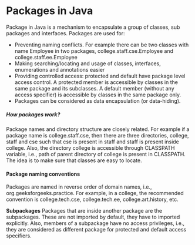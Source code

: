 # Packages in Java
Package in Java is a mechanism to encapsulate a group of classes, sub packages and interfaces. Packages are used for:

 - Preventing naming conflicts. For example there can be two classes with name Employee in two packages, college.staff.cse.Employee and college.staff.ee.Employee
 - Making searching/locating and usage of classes, interfaces, enumerations and annotations easier
 - Providing controlled access: protected and default have package level access control. A protected member is accessible by classes in the same package and its subclasses. A default member (without any access specifier) is accessible by classes in the same package only.
 - Packages can be considered as data encapsulation (or data-hiding).

##### How packages work?
Package names and directory structure are closely related. For example if a package name is college.staff.cse, then there are three directories, college, staff and cse such that cse is present in staff and staff is present inside college. Also, the directory college is accessible through CLASSPATH variable, i.e., path of parent directory of college is present in CLASSPATH. The idea is to make sure that classes are easy to locate.

#### Package naming conventions
Packages are named in reverse order of domain names, i.e., org.geeksforgeeks.practice. For example, in a college, the recommended convention is college.tech.cse, college.tech.ee, college.art.history, etc.

**Subpackages**
Packages that are inside another package are the subpackages. These are not imported by default, they have to imported explicitly. Also, members of a subpackage have no access privileges, i.e., they are considered as different package for protected and default access specifiers.